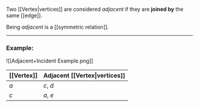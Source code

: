 Two [[Vertex|vertices]] are considered _adjacent_ if they are **joined by** the same [[edge]].

Being _adjacent_ is a [[symmetric relation]].

---
### Example:

![[Adjacent+Incident Example.png]]

| [[Vertex]] | Adjacent [[Vertex\|vertices]] |
| ---------- | ----------------------------- |
| $a$        | $c$, $d$                      |
| $c$        | $a$, $e$                      |
